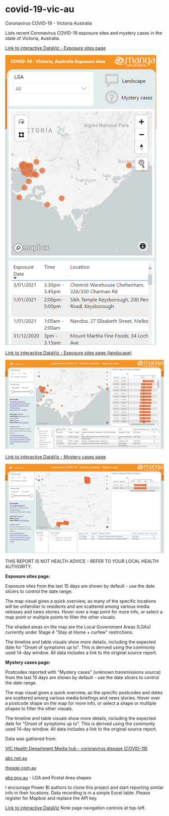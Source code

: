 # covid-19-vic-au
Coronavirus COVID-19 - Victoria Australia

Lists recent Coronavirus COVID-19 exposure sites and mystery cases in the state of Victoria, Australia.

[Link to interactive DataViz - Exposure sites page](https://app.powerbi.com/view?r=eyJrIjoiNWIyOGZhYTUtNzRlNS00M2EzLTgxMDUtMzYzNDQ2ZjhkMGViIiwidCI6ImRjMWYwNGY1LWMxZTUtNDQyOS1hODEyLTU3OTNiZTQ1YmY5ZCIsImMiOjEwfQ%3D%3D)

[![View and interact with the report in mobile/portrait mode](https://github.com/Mike-Honey/covid-19-vic-au/raw/master/Coronavirus%20COVID-19%20-%20VIC%20AU%20Exposure%20sites%20-%20Mobile.png)](https://app.powerbi.com/view?r=eyJrIjoiNWIyOGZhYTUtNzRlNS00M2EzLTgxMDUtMzYzNDQ2ZjhkMGViIiwidCI6ImRjMWYwNGY1LWMxZTUtNDQyOS1hODEyLTU3OTNiZTQ1YmY5ZCIsImMiOjEwfQ%3D%3D)

[Link to interactive DataViz - Exposure sites page (landscape)](https://app.powerbi.com/view?r=eyJrIjoiNWIyOGZhYTUtNzRlNS00M2EzLTgxMDUtMzYzNDQ2ZjhkMGViIiwidCI6ImRjMWYwNGY1LWMxZTUtNDQyOS1hODEyLTU3OTNiZTQ1YmY5ZCIsImMiOjEwfQ%3D%3D&pageName=ReportSectiondd9c85c99e10265ab2e9)

[![View and interact with the report in landscape mode](https://github.com/Mike-Honey/covid-19-vic-au/raw/master/Coronavirus%20COVID-19%20-%20VIC%20AU%20Exposure%20sites.png)](https://app.powerbi.com/view?r=eyJrIjoiNWIyOGZhYTUtNzRlNS00M2EzLTgxMDUtMzYzNDQ2ZjhkMGViIiwidCI6ImRjMWYwNGY1LWMxZTUtNDQyOS1hODEyLTU3OTNiZTQ1YmY5ZCIsImMiOjEwfQ%3D%3D&pageName=ReportSectiondd9c85c99e10265ab2e9)

[Link to interactive DataViz - Mystery cases page](https://app.powerbi.com/view?r=eyJrIjoiNWIyOGZhYTUtNzRlNS00M2EzLTgxMDUtMzYzNDQ2ZjhkMGViIiwidCI6ImRjMWYwNGY1LWMxZTUtNDQyOS1hODEyLTU3OTNiZTQ1YmY5ZCIsImMiOjEwfQ%3D%3D&pageName=ReportSection3499d3eb538a799d070a)

[![View the page on Mystery cases](https://github.com/Mike-Honey/covid-19-vic-au/raw/master/Coronavirus%20COVID-19%20-%20VIC%20AU%20Mystery%20cases.png)](https://app.powerbi.com/view?r=eyJrIjoiNWIyOGZhYTUtNzRlNS00M2EzLTgxMDUtMzYzNDQ2ZjhkMGViIiwidCI6ImRjMWYwNGY1LWMxZTUtNDQyOS1hODEyLTU3OTNiZTQ1YmY5ZCIsImMiOjEwfQ%3D%3D&pageName=ReportSection3499d3eb538a799d070a)


THIS REPORT IS NOT HEALTH ADVICE - REFER TO YOUR LOCAL HEALTH AUTHORITY.

**Exposure sites page:**

Exposure sites from the last 15 days are shown by default - use the date slicers to control the date range. 

The map visual gives a quick overview, as many of the specific locations will be unfamiliar to residents and are scattered among various media releases and news stories.  Hover over a map point for more info, or select a map point or multiple points to filter the other visuals.  

The shaded areas on the map are the Local Government Areas (LGAs) currently under Stage 4 "Stay at Home + curfew" restrictions.

The timeline and table visuals show more details, including the expected date for "Onset of symptoms up to".  This is derived using the commonly used 14-day window.  All data includes a link to the original source report.


**Mystery cases page:**

Postcodes reported with "Mystery cases" (unknown transmissions source) from the last 15 days are shown by default - use the date slicers to control the date range. 

The map visual gives a quick overview, as the specific postcodes and dates are scattered among various media briefings and news stories.  Hover over a postcode shape on the map for more info, or select a shape or multiple shapes to filter the other visuals.  

The timeline and table visuals show more details, including the expected date for "Onset of symptoms up to".  This is derived using the commonly used 14-day window.  All data includes a link to the original source report.

Data was gathered from:

[VIC Health Department Media hub - coronavirus disease (COVID-19)](https://www.dhhs.vic.gov.au/media-hub-coronavirus-disease-covid-19)

[abc.net.au](http://abc.net.au/)

[theage.com.au](http://theage.com.au/)

[abs.gov.au](https://www.abs.gov.au/ausstats/abs@.nsf/Lookup/by%20Subject/1270.0.55.003~June%202020~Main%20Features~Local%20Government%20Areas%20(LGAs)~3) - LGA and Postal Area shapes


I encourage Power BI authors to clone this project and start reporting similar info in their locations. Data recording is in a simple Excel table. Please register for Mapbox and replace the API key.

[Link to interactive DataViz](https://app.powerbi.com/view?r=eyJrIjoiNWIyOGZhYTUtNzRlNS00M2EzLTgxMDUtMzYzNDQ2ZjhkMGViIiwidCI6ImRjMWYwNGY1LWMxZTUtNDQyOS1hODEyLTU3OTNiZTQ1YmY5ZCIsImMiOjEwfQ%3D%3D)
Note page navigation controls at top-left.
